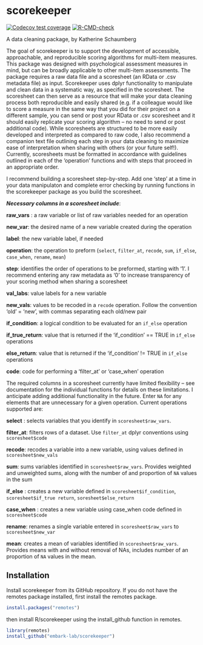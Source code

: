 
<!-- README.md is generated from README.Rmd. Please edit that file -->

# scorekeeper

<!-- badges: start -->

[![Codecov test
coverage](https://codecov.io/gh/embark-lab/scorekeeper/branch/main/graph/badge.svg)](https://codecov.io/gh/embark-lab/scorekeeper?branch=main)
[![R-CMD-check](https://github.com/embark-lab/scorekeeper/workflows/R-CMD-check/badge.svg)](https://github.com/embark-lab/scorekeeper/actions)
<!-- badges: end -->

A data cleaning package, by Katherine Schaumberg

The goal of scorekeeper is to support the development of accessible,
approachable, and reproducible scoring algorithms for multi-item
measures. This package was designed with psychological assessment
measures in mind, but can be broadly applicable to other multi-item
assessments. The package requires a raw data file and a scoresheet (an
RData or .csv metadata file) as input. Scorekeeper uses dplyr
functionality to manipulate and clean data in a systematic way, as
specified in the scoresheet. The scoresheet can then serve as a resource
that will make your data cleaning process both reproducible and easily
shared (e.g. if a colleague would like to score a measure in the same
way that you did for their project on a different sample, you can send
or post your RData or .csv scoresheet and it should easily replicate
your scoring algorithm – no need to send or post additional code). While
scoresheets are structured to be more easily developed and interpreted
as compared to raw code, I also recommend a companion text file
outlining each step in your data cleaning to maximize ease of
interpretation when sharing with others (or your future self\!).
Currently, scoresheets must be formatted in accordance with guidelines
outlined in each of the ‘operation’ functions and with steps that
proceed in an appropriate order.

I recommend building a scoresheet step-by-step. Add one ‘step’ at a time
in your data manipulaton and complete error checking by running
functions in the scorekeeper package as you build the scoresheet.

***Necessary columns in a scoresheet include***:

**raw\_vars** : a raw variable or list of raw variables needed for an
operation

**new\_var**: the desired name of a new variable created during the
operation

**label**: the new variable label, if needed

**operation**: the operation to preform (`select`, `filter_at`,
`recode`, `sum`, `if_else`, `case_when`, `rename`, `mean`)

**step**: identifies the order of operations to be preformed, starting
with ‘1’. I recommend entering any raw metadata as ‘0’ to increase
transparency of your scoring method when sharing a scoresheet

**val\_labs**: value labels for a new variable

**new\_vals**: values to be recoded in a `recode` operation. Follow the
convention ‘old’ = ‘new’, with commas separating each old/new pair

**if\_condition**: a logical condition to be evaluated for an `if_else`
operation

**if\_true\_return**: value that is returned if the ‘if\_condition’ ==
TRUE in `if_else` operations

**else\_return**: value that is returned if the ‘if\_condition’ \!= TRUE
in `if_else` operations

**code**: code for performing a ‘filter\_at’ or ‘case\_when’ operation

The required columns in a scoresheet currently have limited flexibility
– see documentation for the individual functions for details on these
limitations. I anticipate adding additional functionality in the future.
Enter `NA` for any elements that are unnecessary for a given operation.
Current operations supported are:

**select** : selects variables that you identify in
`scoresheet$raw_vars`.

**filter\_at**: filters rows of a dataset. Use `filter_at` dplyr
conventions using `scoresheet$code`

**recode**: recodes a variable into a new variable, using values defined
in `scoresheet$new_vals`

**sum**: sums variables identified in `scoresheet$raw_vars`. Provides
weighted and unweighted sums, along with the number of and proportion of
`NA` values in the sum

**if\_else** : creates a new variable defined in
`scoresheet$if_condition`, `scoresheet$if_true return`,
`soresheet$else_return`

**case\_when** : creates a new variable using case\_when code defined in
`scoresheet$code`

**rename**: renames a single variable entered in `scoresheet$raw_vars`
to `scoresheet$new_var`

**mean**: creates a mean of variables identified in
`scoresheet$raw_vars`. Provides means with and without removal of NAs,
includes number of an proportion of `NA` values in the mean.

## Installation

Install scorekeeper from its GitHub repository. If you do not have the
remotes package installed, first install the remotes package.

``` r
install.packages("remotes")
```

then install R/scorekeeper using the install\_github function in
remotes.

``` r
library(remotes)
install_github("embark-lab/scorekeeper")
```
